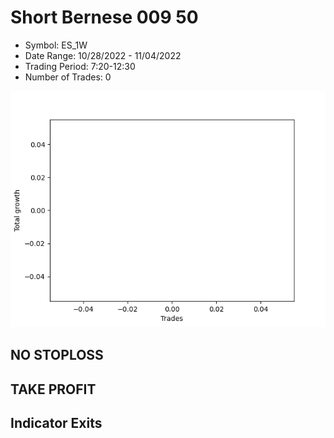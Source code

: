 # Short Bernese 009 50 
- Symbol: ES_1W
- Date Range: 10/28/2022 - 11/04/2022
- Trading Period: 7:20-12:30
- Number of Trades: 0

![Plot](ShortBernese00950ES_1W.png)
## NO STOPLOSS










## TAKE PROFIT






## Indicator Exits


